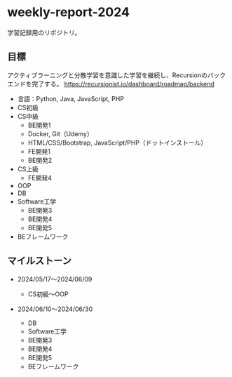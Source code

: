 # weekly-report-2024
学習記録用のリポジトリ。

## 目標
アクティブラーニングと分散学習を意識した学習を継続し、Recursionのバックエンドを完了する。
https://recursionist.io/dashboard/roadmap/backend
 - 言語：Python, Java, JavaScript, PHP
 - CS初級
 - CS中級
   - BE開発1
   - Docker, Git（Udemy）
   - HTML/CSS/Bootstrap, JavaScript/PHP（ドットインストール）
   - FE開発1
   - BE開発2
 - CS上級
   - FE開発4
 - OOP
 - DB
 - Software工学
   - BE開発3
   - BE開発4
   - BE開発5
 - BEフレームワーク

## マイルストーン
- 2024/05/17〜2024/06/09
    - CS初級〜OOP

- 2024/06/10〜2024/06/30
    - DB
    - Software工学
    - BE開発3
    - BE開発4
    - BE開発5
    - BEフレームワーク

